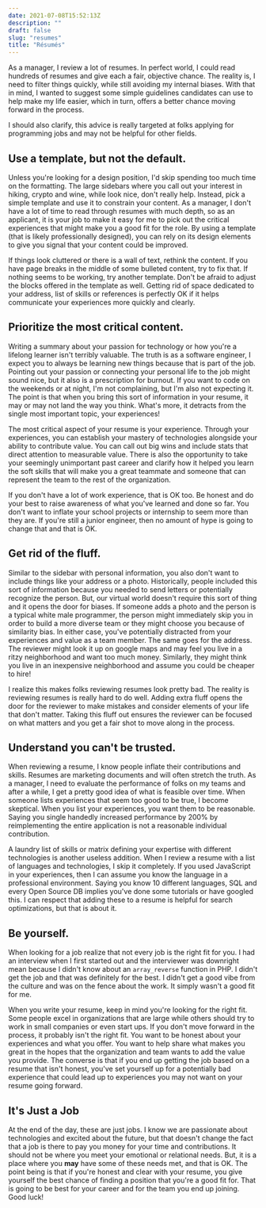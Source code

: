```yaml
---
date: 2021-07-08T15:52:13Z
description: ""
draft: false
slug: "resumes"
title: "Résumés"
---
```


As a manager, I review a lot of resumes. In perfect world, I could read hundreds of resumes and give each a fair, objective chance. The reality is, I need to filter things quickly, while still avoiding my internal biases. With that in mind, I wanted to suggest some simple guidelines candidates can use to help make my life easier, which in turn, offers a better chance moving forward in the process.

I should also clarify, this advice is really targeted at folks applying for programming jobs and may not be helpful for other fields.

## Use a template, but not the default.

Unless you're looking for a design position, I'd skip spending too much time on the formatting. The large sidebars where you call out your interest in hiking, crypto and wine, while look nice, don't really help. Instead, pick a simple template and use it to constrain your content. As a manager, I don't have a lot of time to read through resumes with much depth, so as an applicant, it is your job to make it easy for me to pick out the critical experiences that might make you a good fit for the role. By using a template (that is likely professionally designed), you can rely on its design elements to give you signal that your content could be improved.

If things look cluttered or there is a wall of text, rethink the content. If you have page breaks in the middle of some bulleted content, try to fix that. If nothing seems to be working, try another template. Don't be afraid to adjust the blocks offered in the template as well. Getting rid of space dedicated to your address, list of skills or references is perfectly OK if it helps communicate your experiences more quickly and clearly.

## Prioritize the most critical content.

Writing a summary about your passion for technology or how you're a lifelong learner isn't terribly valuable. The truth is as a software engineer, I expect you to always be learning new things because that is part of the job. Pointing out your passion or connecting your personal life to the job might sound nice, but it also is a prescription for burnout. If you want to code on the weekends or at night, I'm not complaining, but I'm also not expecting it. The point is that when you bring this sort of information in your resume, it may or may not land the way you think. What's more, it detracts from the single most important topic, your experiences!

The most critical aspect of your resume is your experience. Through your experiences, you can establish your mastery of technologies alongside your ability to contribute value. You can call out big wins and include stats that direct attention to measurable value. There is also the opportunity to take your seemingly unimportant past career and clarify how it helped you learn the soft skills that will make you a great teammate and someone that can represent the team to the rest of the organization.

If you don't have a lot of work experience, that is OK too. Be honest and do your best to raise awareness of what you've learned and done so far. You don't want to inflate your school projects or internship to seem more than they are. If you're still a junior engineer, then no amount of hype is going to change that and that is OK.

## Get rid of the fluff.

Similar to the sidebar with personal information, you also don't want to include things like your address or a photo. Historically, people included this sort of information because you needed to send letters or potentially recognize the person. But, our virtual world doesn't require this sort of thing and it opens the door for biases. If someone adds a photo and the person is a typical white male programmer, the person might immediately skip you in order to build a more diverse team or they might choose you because of similarity bias. In either case, you've potentially distracted from your experiences and value as a team member. The same goes for the address. The reviewer might look it up on google maps and may feel you live in a ritzy neighborhood and want too much money. Similarly, they might think you live in an inexpensive neighborhood and assume you could be cheaper to hire!

I realize this makes folks reviewing resumes look pretty bad. The reality is reviewing resumes is really hard to do well. Adding extra fluff opens the door for the reviewer to make mistakes and consider elements of your life that don't matter. Taking this fluff out ensures the reviewer can be focused on what matters and you get a fair shot to move along in the process.

## Understand you can't be trusted.

When reviewing a resume, I know people inflate their contributions and skills. Resumes are marketing documents and will often stretch the truth. As a manager, I need to evaluate the performance of folks on my teams and after a while, I get a pretty good idea of what is feasible over time. When someone lists experiences that seem too good to be true, I become skeptical. When you list your experiences, you want them to be reasonable. Saying you single handedly increased performance by 200% by reimplementing the entire application is not a reasonable individual contribution.

A laundry list of skills or matrix defining your expertise with different technologies is another useless addition. When I review a resume with a list of languages and technologies, I skip it completely. If you used JavaScript in your experiences, then I can assume you know the language in a professional environment. Saying you know 10 different languages, SQL and every Open Source DB implies you've done some tutorials or have googled this. I can respect that adding these to a resume is helpful for search optimizations, but that is about it.

## Be yourself.

When looking for a job realize that not every job is the right fit for you. I had an interview when I first started out and the interviewer was downright mean because I didn't know about an `array_reverse` function in PHP. I didn't get the job and that was definitely for the best. I didn't get a good vibe from the culture and was on the fence about the work. It simply wasn't a good fit for me.

When you write your resume, keep in mind you're looking for the right fit. Some people excel in organizations that are large while others should try to work in small companies or even start ups. If you don't move forward in the process, it probably isn't the right fit. You want to be honest about your experiences and what you offer. You want to help share what makes you great in the hopes that the organization and team wants to add the value you provide. The converse is that if you end up getting the job based on a resume that isn't honest, you've set yourself up for a potentially bad experience that could lead up to experiences you may not want on your resume going forward.

## It's Just a Job

At the end of the day, these are just jobs. I know we are passionate about technologies and excited about the future, but that doesn't change the fact that a job is there to pay you money for your time and contributions. It should not be where you meet your emotional or relational needs. But, it is a place where you **may** have some of these needs met, and that is OK. The point being is that if you're honest and clear with your resume,  you give yourself the best chance of finding a position that you're a good fit for. That is going to be best for your career and for the team you end up joining. Good luck!

